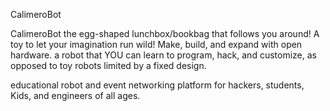 CalimeroBot

CalimeroBot the egg-shaped lunchbox/bookbag that follows you around! A toy to let your imagination run wild! Make, build, and expand with open hardware. a robot that YOU can learn to program, hack, and customize, as opposed to toy robots limited by a fixed design.

educational robot and event networking platform for hackers, students, Kids, and engineers of all ages.

